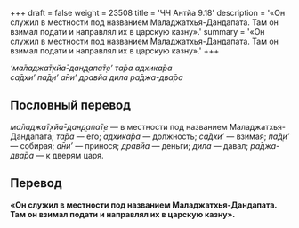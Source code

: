 +++
draft = false
weight = 23508
title = 'ЧЧ Антйа 9.18'
description = '«Он служил в местности под названием Маладжатхья-Дандапата. Там он взимал подати и направлял их в царскую казну».'
summary = '«Он служил в местности под названием Маладжатхья-Дандапата. Там он взимал подати и направлял их в царскую казну».'
+++

_‘ма̄ладжа̄т̣хйа̄-дан̣д̣апа̄т̣е’ та̄ра адхика̄ра  
са̄дхи’ па̄д̣и’ а̄ни’ дравйа дила ра̄джа-два̄ра_

## Пословный перевод

_ма̄ладжа̄т̣хйа̄_\-_дан̣д̣апа̄т̣е_ — в местности под названием Маладжатхья-Дандапата; _та̄ра_ — его; _адхика̄ра_ — должность; _са̄дхи’_ — взимая; _па̄д̣и’_ — собирая; _а̄ни’_ — принося; _дравйа_ — деньги; _дила_ — давал; _ра̄джа_\-_два̄ра_ — к дверям царя.

## Перевод

**«Он служил в местности под названием Маладжатхья-Дандапата. Там он взимал подати и направлял их в царскую казну».**
